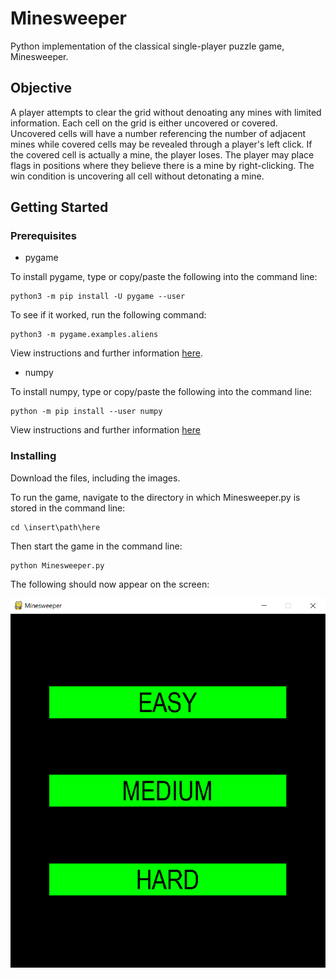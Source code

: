 # Minesweeper
Python implementation of the classical single-player puzzle game, Minesweeper.

## Objective

A player attempts to clear the grid without denoating any mines with limited information. Each cell on the grid is either uncovered or covered. Uncovered cells will have a number referencing the number of adjacent mines while covered cells may be revealed through a player's left click. If the covered cell is actually a mine, the player loses. The player may place flags in positions where they believe there is a mine by right-clicking. The win condition is uncovering all cell without detonating a mine.

## Getting Started

### Prerequisites

* pygame

To install pygame, type or copy/paste the following into the command line:

```
python3 -m pip install -U pygame --user
```

To see if it worked, run the following command:

```
python3 -m pygame.examples.aliens
```

View instructions and further information [here](https://www.pygame.org/wiki/GettingStarted).

* numpy

To install numpy, type or copy/paste the following into the command line:

```
python -m pip install --user numpy
```

View instructions and further information [here](https://www.edureka.co/blog/install-numpy/#NumPyInstallationOnWindowsOperatingSystem)

### Installing

Download the files, including the images.

To run the game, navigate to the directory in which Minesweeper.py is stored in the command line:

```
cd \insert\path\here
```

Then start the game in the command line:

```
python Minesweeper.py
```

The following should now appear on the screen:

![Starting Screen](screenshots/starting_screen.PNG?raw=true)
